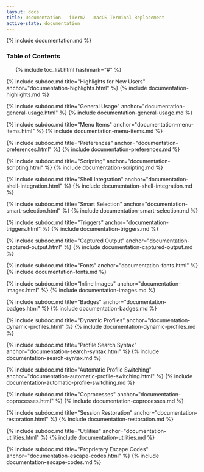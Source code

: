 ```yaml
---
layout: docs
title: Documentation - iTerm2 - macOS Terminal Replacement
active-state: documentation
---
```

{% include documentation.md %}

### Table of Contents
<UL>
{% include toc_list.html hashmark="#" %}
</UL>

{% include subdoc.md title="Highlights for New Users" anchor="documentation-highlights.html" %}
{% include documentation-highlights.md %}

{% include subdoc.md title="General Usage" anchor="documentation-general-usage.html" %}
{% include documentation-general-usage.md %}

{% include subdoc.md title="Menu Items" anchor="documentation-menu-items.html" %}
{% include documentation-menu-items.md %}

{% include subdoc.md title="Preferences" anchor="documentation-preferences.html" %}
{% include documentation-preferences.md %}

{% include subdoc.md title="Scripting" anchor="documentation-scripting.html" %}
{% include documentation-scripting.md %}

{% include subdoc.md title="Shell Integration" anchor="documentation-shell-integration.html" %}
{% include documentation-shell-integration.md %}

{% include subdoc.md title="Smart Selection" anchor="documentation-smart-selection.html" %}
{% include documentation-smart-selection.md %}

{% include subdoc.md title="Triggers" anchor="documentation-triggers.html" %}
{% include documentation-triggers.md %}

{% include subdoc.md title="Captured Output" anchor="documentation-captured-output.html" %}
{% include documentation-captured-output.md %}

{% include subdoc.md title="Fonts" anchor="documentation-fonts.html" %}
{% include documentation-fonts.md %}

{% include subdoc.md title="Inline Images" anchor="documentation-images.html" %}
{% include documentation-images.md %}

{% include subdoc.md title="Badges" anchor="documentation-badges.html" %}
{% include documentation-badges.md %}

{% include subdoc.md title="Dynamic Profiles" anchor="documentation-dynamic-profiles.html" %}
{% include documentation-dynamic-profiles.md %}

{% include subdoc.md title="Profile Search Syntax" anchor="documentation-search-syntax.html" %}
{% include documentation-search-syntax.md %}

{% include subdoc.md title="Automatic Profile Switching" anchor="documentation-automatic-profile-switching.html" %}
{% include documentation-automatic-profile-switching.md %}

{% include subdoc.md title="Coprocesses" anchor="documentation-coprocesses.html" %}
{% include documentation-coprocesses.md %}

{% include subdoc.md title="Session Restoration" anchor="documentation-restoration.html" %}
{% include documentation-restoration.md %}

{% include subdoc.md title="Utilities" anchor="documentation-utilities.html" %}
{% include documentation-utilities.md %}

{% include subdoc.md title="Proprietary Escape Codes" anchor="documentation-escape-codes.html" %}
{% include documentation-escape-codes.md %}
